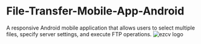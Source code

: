 # File-Transfer-Mobile-App-Android
A responsive Android mobile application that allows users to select multiple files, specify server settings, and execute FTP operations.
![ezcv logo](https://raw.githubusercontent.com/Descent098/ezcv/master/.github/logo.png](https://ibb.co/5k0jYZf)https://ibb.co/5k0jYZf)
